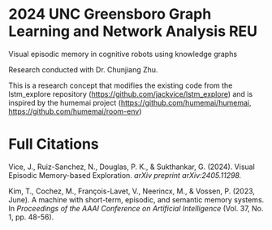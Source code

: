 # 2024 UNC Greensboro Graph Learning and Network Analysis REU
Visual episodic memory in cognitive robots using knowledge graphs

Research conducted with Dr. Chunjiang Zhu.

This is a research concept that modifies the existing code from the lstm_explore repository (https://github.com/jackvice/lstm_explore) and is inspired by the humemai project (https://github.com/humemai/humemai, https://github.com/humemai/room-env)

# Full Citations
Vice, J., Ruiz-Sanchez, N., Douglas, P. K., & Sukthankar, G. (2024). Visual Episodic Memory-based Exploration. *arXiv preprint arXiv:2405.11298.*

Kim, T., Cochez, M., François-Lavet, V., Neerincx, M., & Vossen, P. (2023, June). A machine with short-term, episodic, and semantic memory systems. In *Proceedings of the AAAI Conference on Artificial Intelligence* (Vol. 37, No. 1, pp. 48-56).





